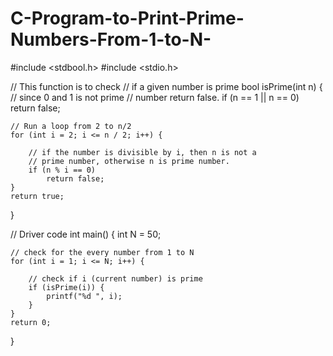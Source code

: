 # C-Program-to-Print-Prime-Numbers-From-1-to-N-

#include <stdbool.h>
#include <stdio.h>
 
// This function is to check
// if a given number is prime
bool isPrime(int n)
{
    // since 0 and 1 is not prime
    // number return false.
    if (n == 1 || n == 0)
        return false;
 
    // Run a loop from 2 to n/2
    for (int i = 2; i <= n / 2; i++) {
 
        // if the number is divisible by i, then n is not a
        // prime number, otherwise n is prime number.
        if (n % i == 0)
            return false;
    }
    return true;
}
 
// Driver code
int main()
{
    int N = 50;
 
    // check for the every number from 1 to N
    for (int i = 1; i <= N; i++) {
 
        // check if i (current number) is prime
        if (isPrime(i)) {
            printf("%d ", i);
        }
    }
    return 0;
}

